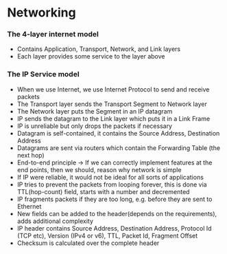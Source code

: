 # Networking

### The 4-layer internet model
* Contains Application, Transport, Network, and Link layers
* Each layer provides some service to the layer above

### The IP Service model
* When we use Internet, we use Internet Protocol to send and receive packets
* The Transport layer sends the Transport Segment to Network layer
* The Network layer puts the Segment in an IP datagram
* IP sends the datagram to the Link layer which puts it in a Link Frame
* IP is unreliable but only drops the packets if necessary
* Datagram is self-contained, it contains the Source Address, Destination Address
* Datagrams are sent via routers which contain the Forwarding Table (the next hop)
* End-to-end principle -> If we can correctly implement features at the end points, then we should, reason why network is simple
* If IP were reliable, it would not be ideal for all sorts of applications
* IP tries to prevent the packets from looping forever, this is done via TTL(hop-count) field, starts with a number and decremented
* IP fragments packets if they are too long, e.g. before they are sent to Ethernet
* New fields can be added to the header(depends on the requirements), adds additional complexity
* IP header contains Source Address, Destination Address, Protocol Id (TCP etc), Version (IPv4 or v6), TTL, Packet Id, Fragment Offset
* Checksum is calculated over the complete header

